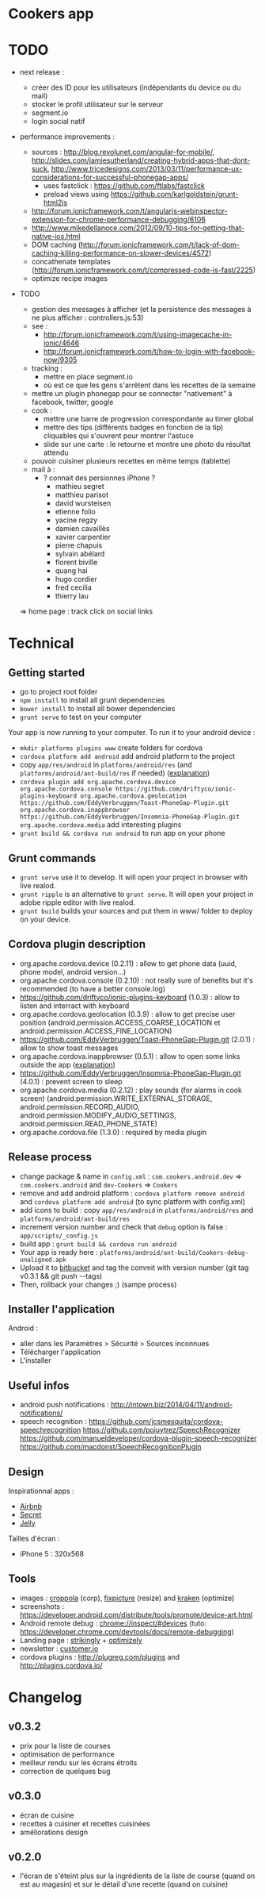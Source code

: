 # Cookers app

# TODO

- next release :
    - créer des ID pour les utilisateurs (indépendants du device ou du mail)
    - stocker le profil utilisateur sur le serveur
    - segment.io
    - login social natif

- performance improvements :
    - sources : http://blog.revolunet.com/angular-for-mobile/, http://slides.com/jamiesutherland/creating-hybrid-apps-that-dont-suck, http://www.tricedesigns.com/2013/03/11/performance-ux-considerations-for-successful-phonegap-apps/
        - uses fastclick : https://github.com/ftlabs/fastclick
        - preload views using https://github.com/karlgoldstein/grunt-html2js
    - http://forum.ionicframework.com/t/angularjs-webinspector-extension-for-chrome-performance-debugging/6106
    - http://www.mikedellanoce.com/2012/09/10-tips-for-getting-that-native-ios.html
    - DOM caching (http://forum.ionicframework.com/t/lack-of-dom-caching-killing-performance-on-slower-devices/4572)
    - concathenate templates (http://forum.ionicframework.com/t/compressed-code-is-fast/2225)
    - optimize recipe images
    
- TODO
    - gestion des messages à afficher (et la persistence des messages à ne plus afficher : controllers.js:53)
    - see :
        - http://forum.ionicframework.com/t/using-imagecache-in-ionic/4646
        - http://forum.ionicframework.com/t/how-to-login-with-facebook-now/9305
    - tracking :
        - mettre en place segment.io
        - où est ce que les gens s'arrêtent dans les recettes de la semaine
    - mettre un plugin phonegap pour se connecter "nativement" à facebook, twitter, google
    - cook :
        - mettre une barre de progression correspondante au timer global
        - mettre des tips (différents badges en fonction de la tip) cliquables qui s'ouvrent pour montrer l'astuce
        - slide sur une carte : le retourne et montre une photo du résultat attendu
    - pouvoir cuisiner plusieurs recettes en même temps (tablette)
    - mail à :
        - ? connait des persionnes iPhone ?
            - mathieu segret
            - matthieu parisot
            - david wursteisen
            - etienne folio
            - yacine regzy
            - damien cavaillès
            - xavier carpentier
            - pierre chapuis
            - sylvain abélard
            - florent biville
            - quang hai
            - hugo cordier
            - fred cecilia
            - thierry lau
    
    => home page : track click on social links

# Technical

## Getting started

- go to project root folder
- `npm install` to install all grunt dependencies
- `bower install` to install all bower dependencies
- `grunt serve` to test on your computer

Your app is now running to your computer. To run it to your android device :

- `mkdir platforms plugins www` create folders for cordova
- `cordova platform add android` add android platform to the project
- copy `app/res/android` in `platforms/android/res` (and `platforms/android/ant-build/res` if needed) ([explanation](http://intown.biz/2014/03/07/changing-the-cordova-app-icon/))
- `cordova plugin add org.apache.cordova.device org.apache.cordova.console https://github.com/driftyco/ionic-plugins-keyboard org.apache.cordova.geolocation https://github.com/EddyVerbruggen/Toast-PhoneGap-Plugin.git org.apache.cordova.inappbrowser https://github.com/EddyVerbruggen/Insomnia-PhoneGap-Plugin.git org.apache.cordova.media` add interesting plugins
- `grunt build && cordova run android` to run app on your phone

## Grunt commands

- `grunt serve` use it to develop. It will open your project in browser with live realod.
- `grunt ripple` is an alternative to `grunt serve`. It will open your project in adobe ripple editor with live realod.
- `grunt build` builds your sources and put them in www/ folder to deploy on your device.

## Cordova plugin description

- org.apache.cordova.device (0.2.11) : allow to get phone data (uuid, phone model, android version...)
- org.apache.cordova.console (0.2.10) : not really sure of benefits but it's recommended (to have a better console.log)
- https://github.com/driftyco/ionic-plugins-keyboard (1.0.3) : allow to listen and interract with keyboard
- org.apache.cordova.geolocation (0.3.9) : allow to get precise user position (android.permission.ACCESS_COARSE_LOCATION et android.permission.ACCESS_FINE_LOCATION)
- https://github.com/EddyVerbruggen/Toast-PhoneGap-Plugin.git (2.0.1) : allow to show toast messages
- org.apache.cordova.inappbrowser (0.5.1) : allow to open some links outside the app ([explanation](http://intown.biz/2014/03/30/cordova-ionic-links-in-browser/))
- https://github.com/EddyVerbruggen/Insomnia-PhoneGap-Plugin.git (4.0.1) : prevent screen to sleep
- org.apache.cordova.media (0.2.12) : play sounds (for alarms in cook screen) (android.permission.WRITE_EXTERNAL_STORAGE, android.permission.RECORD_AUDIO, android.permission.MODIFY_AUDIO_SETTINGS, android.permission.READ_PHONE_STATE)
- org.apache.cordova.file (1.3.0) : required by media plugin

## Release process

- change package & name in `config.xml` : `com.cookers.android.dev` => `com.cookers.android` and `dev-Cookers` => `Cookers`
- remove and add android platform : `cordova platform remove android` and `cordova platform add android` (to sync platform with config.xml)
- add icons to build : copy `app/res/android` in `platforms/android/res` and `platforms/android/ant-build/res`
- increment version number and check that `debug` option is false : `app/scripts/_config.js`
- build app : `grunt build && cordova run android`
- Your app is ready here : `platforms/android/ant-build/Cookers-debug-unaligned.apk`
- Upload it to [bitbucket](https://bitbucket.org/retail-scan/ionicapp/downloads) and tag the commit with version number (git tag v0.3.1 && git push --tags)
- Then, rollback your changes ;) (sampe process)

## Installer l'application

Android :

- aller dans les Paramètres > Sécurité > Sources inconnues
- Télécharger l'application
- L'installer

## Useful infos

- android push notifications : http://intown.biz/2014/04/11/android-notifications/
- speech recognition : https://github.com/jcsmesquita/cordova-speechrecognition https://github.com/poiuytrez/SpeechRecognizer https://github.com/manueldeveloper/cordova-plugin-speech-recognizer https://github.com/macdonst/SpeechRecognitionPlugin

## Design

Inspirationnal apps :

- [Airbnb](https://play.google.com/store/apps/details?id=com.airbnb.android)
- [Secret](https://play.google.com/store/apps/details?id=ly.secret.android)
- [Jelly](https://play.google.com/store/apps/details?id=com.jellyhq.starfish)

Tailles d'écran :

- iPhone 5 : 320x568

## Tools 

- images : [croppola](http://www.croppola.com/) (corp), [fixpicture](http://www.fixpicture.org/) (resize) and [kraken](https://kraken.io/web-interface) (optimize)
- screenshots : https://developer.android.com/distribute/tools/promote/device-art.html
- Android remote debug : [chrome://inspect/#devices](chrome://inspect/#devices) (tuto: https://developer.chrome.com/devtools/docs/remote-debugging)
- Landing page : [strikingly](http://www.strikingly.com/) + [optimizely](https://www.optimizely.fr/)
- newsletter : [customer.io](http://customer.io/)
- cordova plugins : http://plugreg.com/plugins and http://plugins.cordova.io/

# Changelog

## v0.3.2

- prix pour la liste de courses
- optimisation de performance
- meilleur rendu sur les écrans étroits
- correction de quelques bug

## v0.3.0

- écran de cuisine
- recettes à cuisiner et recettes cuisinées
- améliorations design

## v0.2.0

- l'écran de s'éteint plus sur la ingrédients de la liste de course (quand on est au magasin) et sur le détail d'une recette (quand on cuisine)
